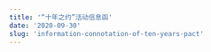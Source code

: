 ```yaml
---
title: '“十年之约”活动信息函'
date: '2020-09-30'
slug: 'information-connotation-of-ten-years-pact'
---
```


<script>
    var importStyle = document.createElement('style');
    var cssText = document.createTextNode(`
    /* 微信对话框 */
    .mobile-page .admin-img,
    .mobile-page .user-img {
        width: 45px;
        height: 45px;
    }

    i.triangle-admin,
    i.triangle-user {
        width: 0;
        height: 0;
        position: absolute;
        top: 10px;
        display: inline-block;
        border-top: 10px solid transparent;
        border-bottom: 10px solid transparent;
    }

    .admin-group .user-name {
        font-size: 12px;
        line-height: 12px;
        padding-left: 15px;
        color: #6c6c6c;
    }

    .admin-group .admin-div {
        margin-top: 5px;
    }

    .mobile-page i.triangle-admin {
        left: 4px;
        border-right: 12px solid rgb(248, 248, 248);
    }

    .mobile-page i.triangle-user {
        right: 8px;
        border-left: 12px solid #9EEA6A;
    }

    .mobile-page .admin-group,
    .mobile-page .user-group {
        padding: 6px;
        display: flex;
        display: -webkit-flex;
    }

    .mobile-page .admin-group {
        justify-content: flex-start;
        -webkit-justify-content: flex-start;
    }

    .mobile-page .user-group {
        justify-content: flex-end;
        -webkit-justify-content: flex-end;
    }

    .mobile-page .admin-reply,
    .mobile-page .user-reply {
        display: inline-block;
        padding: 13px;
        border-radius: 4px;
        background-color: #fff;
        margin: 0 15px 12px;
        font-size: .8rem;
        white-space: pre-wrap;
    }

    .mobile-page .admin-reply {
        box-shadow: 0px 0px 2px #ddd;
    }

    .mobile-page .user-reply {
        text-align: left;
        background-color: #9EEA6A;
        box-shadow: 0px 0px 2px #bbb;
    }

    .mobile-page .user-msg,
    .mobile-page .admin-msg {
        width: 75%;
        position: relative;
    }

    .mobile-page .user-msg {
        text-align: right;
    }

    /* layout */

    .invitation-body {
        background-color: #d2bf9e;
        color: #41403e;
        padding: 20px 30px 95px;
        border: 2px solid #41403e;
        border-bottom-left-radius: 15px 255px;
        border-bottom-right-radius: 225px 15px;
        border-top-left-radius: 255px 15px;
        border-top-right-radius: 15px 225px;
    }

    .invitation-body img {
        filter: none;
    }

    .invitation-body blockquote {
        border: none;
        color: #292929;
        ;
    }

    .invitation-body ::selection {
        background: #45a1ff;
        color: #fff;
    }

    .border-primary {
        border-color: #41403e;
    }

    .border,
    .border-1,
    .child-borders>:nth-child(6n+1) {
        border-bottom-left-radius: 15px 255px;
        border-bottom-right-radius: 225px 15px;
        border-top-left-radius: 255px 15px;
        border-top-right-radius: 15px 225px;
    }

    .border {
        border: 2px solid #41403e;
    }

    .note {
        background-color: #e6ddd0;
        padding: 2.5em;
        margin-bottom: 3em;
    }

    .full-rotate {
    }

    p.map {
        overflow: hidden;
    }

    iframe.map {
        width: 100%;
        height: 400px;
        margin-bottom: -90px;
        margin-top: -110px;
    }

        `);
    importStyle.appendChild(cssText);
    var heads = document.getElementsByTagName("head");
    if (heads.length) {
        heads[0].appendChild(importStyle);
    } else {
        document.documentElement.appendChild(importStyle);
    }
    // 移除标题
    var titleEle = document.getElementsByClassName('title');
    if (titleEle[0]) titleEle[0].innerHTML = "";
    var articleEle = document.getElementsByTagName('article');
    if (articleEle[0]) {
        articleEle[0].insertAdjacentHTML('afterbegin', `
        <div class="invitation-body">
            <div class="full-rotate">
                <h1>“十年之约”活动信息函</h1>
                <blockquote>
                <p>&emsp;&emsp;祝贺中山市东升镇同乐小学 2010 届六（1）班全体同学毕业十周年。<br> 李鹏坤同学作此函，以纪念我们一起度过的那六年，懵懵懂懂、天真烂漫的时光。</p>
                </blockquote>
            </div>
            <div class="note full-rotate border border-primary">
                <!-- 描述文字 -->
                <div>
                <p><strong>嗨，老同学：</strong></p>
                <p>&emsp;&emsp;十年过去啦，如今是否还记得曾经北大清华的梦？是否还喜欢着小学时代就爱吃的零食？是否还是曾经那个情感脆弱，爱哭的小孩？</p>
                <p>&emsp;&emsp;好奇你们的变化，也想见到曾经熟悉的面容，我们高中毕业有过一聚，今年我们大学毕业，初入社会围城，指定多有感悟。</p>
                <p>&emsp;&emsp;<strong>下面是本次聚会活动的信息：</strong></p>
                </div>
                <!-- 微信 -->
                <div class="mobile-page">
                <div class="user-group">
                    <div class="user-msg">
                    <span class="user-reply">“十年之约”聚会活动内容以烧烤为主，筹备组注意到部分同学怕上火忌口，所以也将会准备粥、甜品和水果等食物。</span>
                    <!--<i class="triangle-user"></i>-->
                    </div>
                    <img class="user-img" src="/images/lipk.jpg" />
                </div>
                <div class="admin-group">
                    <img class="admin-img"
                    src="/images/2020-09-30-Information-connotation-of-ten-years-pact-dyq.jpg" />
                    <div class="admin-msg">
                    <div class="user-name">
                        <span>邓滢秋同学（筹备组）</span>
                    </div>
                    <div class="admin-div">
                        <!--<i class="triangle-admin"></i>-->
                        <span class="admin-reply">活动时间：10 月 3 日下午 5 点。<br>集合地点：东升镇共乐新街鸿珠商店。</span>
                    </div>
                    </div>
                </div>
                <div class="admin-group">
                    <img class="admin-img"
                    src="/images/2020-09-30-Information-connotation-of-ten-years-pact-dyq.jpg" />
                    <div class="admin-msg">
                    <div class="user-name">
                        <span>邓滢秋同学（筹备组）</span>
                    </div>
                    <div class="admin-div">
                        <!--<i class="triangle-admin"></i><span class="admin-reply"></span>-->
                        <p class="map admin-reply" style="padding: 0px;">
                        <iframe class="map"
                            src="https://apis.map.qq.com/tools/poimarker?type=0&marker=coord:22.615581,113.283550;title:“十年之约”活动地点;addr:东升镇鸿珠商店&key=7KWBZ-Z6YKU-7LLVY-27DKJ-FPST7-CEBSK&referer=lipk.org-web"
                            scrolling="no" border="0" frameborder="no" framespacing="0" allowfullscreen="true">
                        </iframe>
                        </p>
                    </div>
                    </div>
                </div>
                <div class="user-group">
                    <div class="user-msg">
                    <span class="user-reply">同学们要安排好行程，尽量不要迟到。</span>
                    <!--<i class="triangle-user"></i>-->
                    </div>
                    <img class="user-img" src="/images/lipk.jpg" />
                </div>
                <div class="admin-group">
                    <img class="admin-img"
                    src="/images/2020-09-30-Information-connotation-of-ten-years-pact-ljy.jpg" />
                    <div class="admin-msg">
                    <div class="user-name">
                        <span>李俊毅同学（筹备组）</span>
                    </div>
                    <div class="admin-div">
                        <!--<i class="triangle-admin"></i>-->
                        <span class="admin-reply">这次人虽然没有上次多，但是，多有多聚，小有小聚。散是满天星，聚是一团火。</span>
                    </div>
                    </div>
                </div>
                <div class="admin-group">
                    <img class="admin-img"
                    src="/images/2020-09-30-Information-connotation-of-ten-years-pact-lqf.jpg" />
                    <div class="admin-msg">
                    <div class="user-name">
                        <span>罗棋锋同学（筹备组）</span>
                    </div>
                    <div class="admin-div">
                        <!--<i class="triangle-admin"></i>-->
                        <span class="admin-reply">😃10 年了、真快。<br>烧烤挺好的，还能聊聊天。</span>
                    </div>
                    </div>
                </div>
                <div class="admin-group">
                    <img class="admin-img"
                    src="/images/2020-09-30-Information-connotation-of-ten-years-pact-ylp.jpg" />
                    <div class="admin-msg">
                    <div class="user-name">
                        <span>余柳平同学（筹备组）</span>
                    </div>
                    <div class="admin-div">
                        <!--<i class="triangle-admin"></i>-->
                        <span class="admin-reply">烤枸杞，养生。😄</span>
                    </div>
                    </div>
                </div>
                <div class="admin-group">
                    <img class="admin-img"
                    src="/images/2020-09-30-Information-connotation-of-ten-years-pact-ljr.jpg" />
                    <div class="admin-msg">
                    <div class="user-name">
                        <span>梁洁茹同学（筹备组）</span>
                    </div>
                    <div class="admin-div">
                        <!--<i class="triangle-admin"></i>-->
                        <span class="admin-reply">希望是个令同学们印象深刻的聚会。</span>
                    </div>
                    </div>
                </div>
                <div class="admin-group">
                    <img class="admin-img"
                    src="/images/2020-09-30-Information-connotation-of-ten-years-pact-dyq.jpg" />
                    <div class="admin-msg">
                    <div class="user-name">
                        <span>邓滢秋同学（筹备组）</span>
                    </div>
                    <div class="admin-div">
                        <!--<i class="triangle-admin"></i>-->
                        <span class="admin-reply">体验感很重要。</span>
                    </div>
                    </div>
                </div>
                <div class="user-group">
                    <div class="user-msg">
                    <span class="user-reply">若每次相遇都待如初见，想记住都会记住。</span>
                    <!--<i class="triangle-user"></i>-->
                    </div>
                    <img class="user-img" src="/images/lipk.jpg" />
                </div>
                </div>
            </div>
        </div>
        `);
    }
</script>
